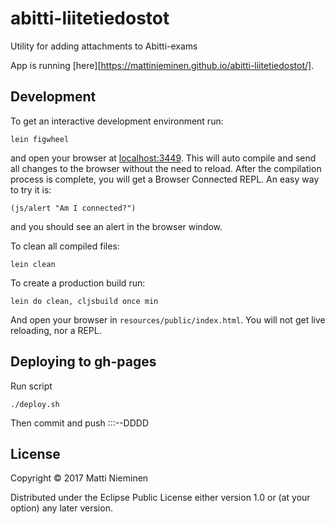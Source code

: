 # abitti-liitetiedostot

Utility for adding attachments to Abitti-exams

App is running
[here][https://mattinieminen.github.io/abitti-liitetiedostot/].

## Development 

To get an interactive development environment run:

    lein figwheel

and open your browser at [localhost:3449](http://localhost:3449/).
This will auto compile and send all changes to the browser without the
need to reload. After the compilation process is complete, you will
get a Browser Connected REPL. An easy way to try it is:

    (js/alert "Am I connected?")

and you should see an alert in the browser window.

To clean all compiled files:

    lein clean

To create a production build run:

    lein do clean, cljsbuild once min

And open your browser in `resources/public/index.html`. You will not
get live reloading, nor a REPL. 

## Deploying to gh-pages

Run script

    ./deploy.sh

Then commit and push :::--DDDD

## License

Copyright © 2017 Matti Nieminen

Distributed under the Eclipse Public License either version 1.0 or (at your option) any later version.

